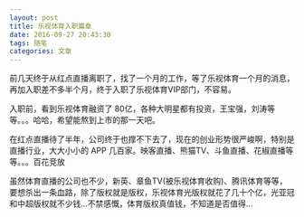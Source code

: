 ```yaml
---
layout: post
title: 乐视体育入职篇章
date: 2016-09-27 20:43:30
tags: 随笔
categories: 文章
---
```


前几天终于从红点直播离职了，找了一个月的工作，等了乐视体育一个月的消息，再加入职差不多半个月，终于入职了乐视体育VIP部门，不容易。

入职前，看到乐视体育融资了 80亿，各种大明星都有投资，王宝强，刘涛等等。。。哈哈，希望能熬到上市的那一天吧。

在红点直播待了半年，公司终于也撑不下去了，现在的创业形势很严峻啊，特别是直播行业，大大小小的 APP 几百家。映客直播、熊猫TV、斗鱼直播、花椒直播等等。。。百花竞放

虽然体育直播的公司也不少，新英、章鱼TV(被乐视体育收购)、腾讯体育等等，要想杀出一条血路，除了版权就是版权，乐视体育光版权就花了几十个亿，光亚冠和中超版权就不少钱...不禁感慨，体育版权真值钱，不知道是否值得...





